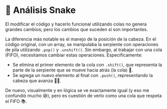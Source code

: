 # 🐍 Análisis Snake

El modificar el código y hacerlo funcional utilizando colas no genera grandes cambios; pero los cambios que suceden sí son importantes.

La diferencia más notable es el manejo de la posición de la cabeza. En el código original, con un array, se manipulaba la serpiente con operaciones de pila utilizando `.pop()` y `.unshift()`. Sin embargo, al trabajar con una cola (FIFO), necesitamos cambiar estas operaciones. Específicamente:

- Se elimina el primer elemento de la cola con `.shift()`, que representa la parte de la serpiente que se mueve hacia atrás (la cola) 🐍.
- Se agrega un nuevo elemento al final con `.push()`, representando la cabeza que avanza 🧑‍💻.

De nuevo, visualmente y en lógica se ve exactamente igual (y eso me confundió mucho 😅), pero es cuestión de verlo como una cola que respeta el FIFO 📚.
